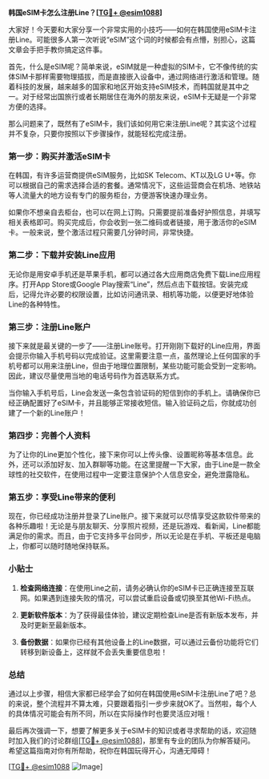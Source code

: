 **韩国eSIM卡怎么注册Line？[[TG💪+ @esim1088](https://t.me/s/esim1088)]**

大家好！今天要和大家分享一个非常实用的小技巧——如何在韩国使用eSIM卡注册Line。可能很多人第一次听说“eSIM”这个词的时候都会有点懵，别担心，这篇文章会手把手教你搞定这件事。

首先，什么是eSIM呢？简单来说，eSIM就是一种虚拟的SIM卡，它不像传统的实体SIM卡那样需要物理插拔，而是直接嵌入设备中，通过网络进行激活和管理。随着科技的发展，越来越多的国家和地区开始支持eSIM技术，而韩国就是其中之一。对于经常出国旅行或者长期居住在海外的朋友来说，eSIM卡无疑是一个非常方便的选择。

那么问题来了，既然有了eSIM卡，我们该如何用它来注册Line呢？其实这个过程并不复杂，只要你按照以下步骤操作，就能轻松完成注册。

### 第一步：购买并激活eSIM卡

在韩国，有许多运营商提供eSIM服务，比如SK Telecom、KT以及LG U+等。你可以根据自己的需求选择合适的套餐。通常情况下，这些运营商会在机场、地铁站等人流量大的地方设有专门的服务柜台，方便游客快速办理业务。

如果你不想亲自去柜台，也可以在网上订购。只需要提前准备好护照信息，并填写相关表格即可。购买完成后，你会收到一张二维码或者链接，用于激活你的eSIM卡。一般来说，整个激活过程只需要几分钟时间，非常快捷。

### 第二步：下载并安装Line应用

无论你是用安卓手机还是苹果手机，都可以通过各大应用商店免费下载Line应用程序。打开App Store或Google Play搜索“Line”，然后点击下载按钮。安装完成后，记得允许必要的权限设置，比如访问通讯录、相机等功能，以便更好地体验Line的各种特性。

### 第三步：注册Line账户

接下来就是最关键的一步了——注册Line账号。打开刚刚下载好的Line应用，界面会提示你输入手机号码以完成验证。这里需要注意一点，虽然理论上任何国家的手机号都可以用来注册Line，但由于地理位置限制，某些功能可能会受到一定影响。因此，建议尽量使用当地的电话号码作为首选联系方式。

当你输入手机号后，Line会发送一条包含验证码的短信到你的手机上。请确保你已经正确配置好了eSIM卡，并且能够正常接收短信。输入验证码之后，你就成功创建了一个新的Line账户！

### 第四步：完善个人资料

为了让你的Line更加个性化，接下来你可以上传头像、设置昵称等基本信息。此外，还可以添加好友、加入群聊等功能。在这里提醒一下大家，由于Line是一款全球性的社交软件，在使用过程中一定要注意保护个人信息安全，避免泄露隐私。

### 第五步：享受Line带来的便利

现在，你已经成功注册并登录了Line账户。接下来就可以尽情享受这款软件带来的各种乐趣啦！无论是与朋友聊天、分享照片视频，还是玩游戏、看新闻，Line都能满足你的需求。而且，由于它支持多平台同步，所以无论是在手机、平板还是电脑上，你都可以随时随地保持联系。

### 小贴士

1. **检查网络连接**：在使用Line之前，请务必确认你的eSIM卡已正确连接至互联网。如果遇到连接失败的情况，可以尝试重启设备或切换至其他Wi-Fi热点。
   
2. **更新软件版本**：为了获得最佳体验，建议定期检查Line是否有新版本发布，并及时更新至最新版本。

3. **备份数据**：如果你已经有其他设备上的Line数据，可以通过云备份功能将它们转移到新设备上，这样就不会丢失重要信息啦！

### 总结

通过以上步骤，相信大家都已经学会了如何在韩国使用eSIM卡注册Line了吧？总的来说，整个流程并不算太难，只要跟着指引一步步来就OK了。当然啦，每个人的具体情况可能会有所不同，所以在实际操作时也要灵活应对哦！

最后再次强调一下，想要了解更多关于eSIM卡的知识或者寻求帮助的话，欢迎随时加入我们的讨论群组[[TG💪+ @esim1088](https://t.me/s/esim1088)]，那里有专业的团队为你解答疑问。希望这篇指南对你有所帮助，祝你在韩国玩得开心，沟通无障碍！

[[TG💪+ @esim1088](https://t.me/s/esim1088) ![Image](https://i.postimg.cc/4NQfJmqS/Snipaste-2025-05-13-00-14-12.png)]